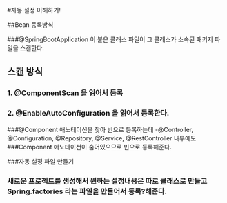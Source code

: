#자동 설정 이해하기!


##Bean 등록방식

###@SpringBootApplication 이 붙은 클래스 파일이 그 클래스가 소속된 패키지 파일을 스캔한다.

## 스캔 방식
### 1. @ComponentScan 을 읽어서 등록
### 2. @EnableAutoConfiguration 을 읽어서 등록한다.

###@Component 애노테이션을 찾아 빈으로 등록하는데 -@Controller, @Configuration, @Repository, @Service, @RestController 내부에도
###Component 애노테이션이 숨어있으므로 빈으로 등록해준다.

###자동 설정 파일 만들기

### 새로운 프로젝트를 생성해서 원하는 설정내용은 따로 클래스로 만들고 Spring.factories 라는 파일을 만들어서 등록?해준다.


